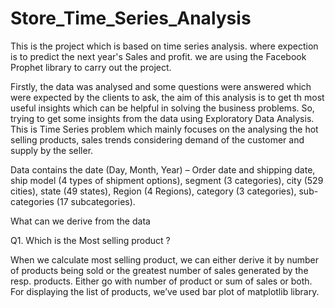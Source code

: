# Store_Time_Series_Analysis
This is the project which is based on time series analysis. 
where expection is to predict the next year's Sales and profit. 
we are using the Facebook Prophet library to carry out the project.

Firstly, the data was analysed and some questions were answered which were expected by the clients to ask, the aim of this analysis is to get th most useful insights which can be helpful in solving the business problems. So, trying to get some insights from the data using Exploratory Data Analysis. This is Time Series problem which mainly focuses on the analysing the hot selling products, sales trends considering demand of the customer and supply by the seller.

Data contains the date (Day, Month, Year) – Order date and shipping date, ship model (4 types of shipment options), segment (3 categories), city (529 cities), state (49 states), Region (4 Regions), category (3 categories), sub-categories  (17 subcategories).

What can we derive from the data

Q1. Which is the Most selling product ?

When we calculate most selling product, we can either derive it by number of products being sold or the greatest number of sales generated by the resp. products. Either go with number of product or sum of sales or both.
For displaying the list of products, we’ve used bar plot of matplotlib library.

 
